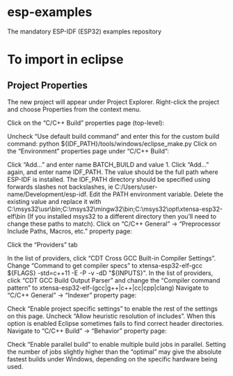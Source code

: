 # esp-examples
The mandatory ESP-IDF (ESP32) examples repository

# To import in eclipse
## Project Properties
The new project will appear under Project Explorer. Right-click the project and choose Properties from the context menu.

Click on the “C/C++ Build” properties page (top-level):

Uncheck “Use default build command” and enter this for the custom build command: python ${IDF_PATH}/tools/windows/eclipse_make.py
Click on the “Environment” properties page under “C/C++ Build”:

Click “Add…” and enter name BATCH_BUILD and value 1.
Click “Add…” again, and enter name IDF_PATH. The value should be the full path where ESP-IDF is installed. The IDF_PATH directory should be specified using forwards slashes not backslashes, ie C:/Users/user-name/Development/esp-idf.
Edit the PATH environment variable. Delete the existing value and replace it with C:\msys32\usr\bin;C:\msys32\mingw32\bin;C:\msys32\opt\xtensa-esp32-elf\bin (If you installed msys32 to a different directory then you’ll need to change these paths to match).
Click on “C/C++ General” -> “Preprocessor Include Paths, Macros, etc.” property page:

Click the “Providers” tab

In the list of providers, click “CDT Cross GCC Built-in Compiler Settings”. Change “Command to get compiler specs” to xtensa-esp32-elf-gcc ${FLAGS} -std=c++11 -E -P -v -dD "${INPUTS}".
In the list of providers, click “CDT GCC Build Output Parser” and change the “Compiler command pattern” to xtensa-esp32-elf-(gcc|g\+\+|c\+\+|cc|cpp|clang)
Navigate to “C/C++ General” -> “Indexer” property page:

Check “Enable project specific settings” to enable the rest of the settings on this page.
Uncheck “Allow heuristic resolution of includes”. When this option is enabled Eclipse sometimes fails to find correct header directories.
Navigate to “C/C++ Build” -> “Behavior” property page:

Check “Enable parallel build” to enable multiple build jobs in parallel.
Setting the number of jobs slightly higher than the “optimal” may give the absolute fastest builds under Windows, depending on the specific hardware being used.
